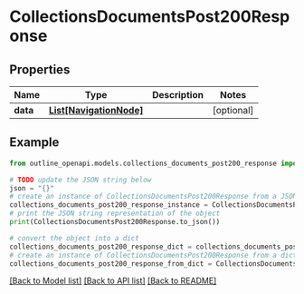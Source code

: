 # CollectionsDocumentsPost200Response


## Properties

Name | Type | Description | Notes
------------ | ------------- | ------------- | -------------
**data** | [**List[NavigationNode]**](NavigationNode.md) |  | [optional] 

## Example

```python
from outline_openapi.models.collections_documents_post200_response import CollectionsDocumentsPost200Response

# TODO update the JSON string below
json = "{}"
# create an instance of CollectionsDocumentsPost200Response from a JSON string
collections_documents_post200_response_instance = CollectionsDocumentsPost200Response.from_json(json)
# print the JSON string representation of the object
print(CollectionsDocumentsPost200Response.to_json())

# convert the object into a dict
collections_documents_post200_response_dict = collections_documents_post200_response_instance.to_dict()
# create an instance of CollectionsDocumentsPost200Response from a dict
collections_documents_post200_response_from_dict = CollectionsDocumentsPost200Response.from_dict(collections_documents_post200_response_dict)
```
[[Back to Model list]](../README.md#documentation-for-models) [[Back to API list]](../README.md#documentation-for-api-endpoints) [[Back to README]](../README.md)


